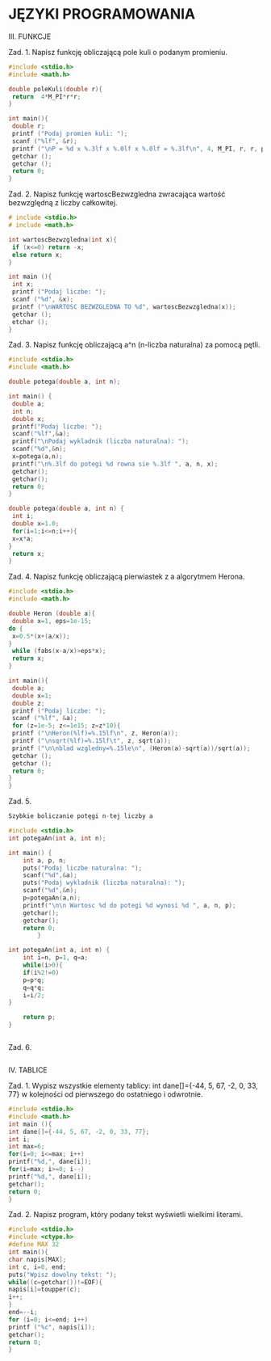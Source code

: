 # JĘZYKI PROGRAMOWANIA

III. FUNKCJE

Zad. 1. Napisz funkcję obliczającą pole kuli o podanym promieniu.
```c
#include <stdio.h>
#include <math.h>

double poleKuli(double r){
 return  4*M_PI*r*r;   
}

int main(){
 double r;     
 printf ("Podaj promien kuli: ");
 scanf ("%lf", &r);
 printf ("\nP = %d x %.3lf x %.0lf x %.0lf = %.3lf\n", 4, M_PI, r, r, poleKuli(r));
 getchar ();
 getchar ();
 return 0;
}
```
Zad. 2. Napisz funkcję wartoscBezwzgledna zwracająca wartość bezwzględną z liczby całkowitej.
```c
# include <stdio.h>
# include <math.h>

int wartoscBezwzgledna(int x){
 if (x<=0) return -x;
 else return x;
}

int main (){
 int x;
 printf ("Podaj liczbe: ");
 scanf ("%d", &x);
 printf ("\nWARTOSC BEZWZGLEDNA TO %d", wartoscBezwzgledna(x));
 getchar ();
 etchar ();
}
```
Zad. 3. Napisz funkcję obliczającą a^n (n-liczba naturalna) za pomocą pętli.
```c
#include <stdio.h>
#include <math.h>

double potega(double a, int n);

int main() {
 double a;
 int n;
 double x;
 printf("Podaj liczbe: ");
 scanf("%lf",&a);
 printf("\nPodaj wykladnik (liczba naturalna): ");
 scanf("%d",&n);
 x=potega(a,n);
 printf("\n%.3lf do potegi %d rowna sie %.3lf ", a, n, x);
 getchar();
 getchar();
 return 0;
}

double potega(double a, int n) {
 int i;
 double x=1.0;
 for(i=1;i<=n;i++){
 x=x*a;
}
 return x;
}
```
Zad. 4. Napisz funkcję obliczającą pierwiastek z a algorytmem Herona.
```c
#include <stdio.h>
#include <math.h>

double Heron (double a){
 double x=1, eps=1e-15;
do {
 x=0.5*(x+(a/x));
}
 while (fabs(x-a/x)>eps*x);
 return x;
}

int main(){
 double a;
 double x=1;
 double z;
 printf ("Podaj liczbe: ");
 scanf ("%lf", &a);
 for (z=1e-5; z<=1e15; z=z*10){
 printf ("\nHeron(%lf)=%.15lf\n", z, Heron(a));
 printf ("\nsqrt(%lf)=%.15lf\t", z, sqrt(a));
 printf ("\n\nblad wzgledny=%.15le\n", (Heron(a)-sqrt(a))/sqrt(a));
 getchar ();
 getchar ();
 return 0;
}
}
```
Zad. 5.
```c
Szybkie boliczanie potęgi n-tej liczby a

#include <stdio.h>
int potegaAn(int a, int n);

int main() {
    int a, p, n;
    puts("Podaj liczbe naturalna: ");
    scanf("%d",&a);
    puts("Podaj wykladnik (liczba naturalna): ");
    scanf("%d",&n);
    p=potegaAn(a,n);
    printf("\n\n Wartosc %d do potegi %d wynosi %d ", a, n, p);
    getchar();
    getchar();
    return 0;
        }   

int potegaAn(int a, int n) {
    int i=n, p=1, q=a;
    while(i>0){
    if(i%2!=0)
    p=p*q;
    q=q*q;
    i=i/2;
}

    return p;
}



```
Zad. 6.
```c

```

IV. TABLICE

Zad. 1. Wypisz wszystkie elementy tablicy: int dane[]={-44, 5, 67, -2, 0, 33, 77} w kolejności od pierwszego do ostatniego i odwrotnie.
```c
#include <stdio.h>
#include <math.h>
int main (){
int dane[]={-44, 5, 67, -2, 0, 33, 77};
int i;
int max=6;
for(i=0; i<=max; i++)
printf("%d,", dane[i]);
for(i=max; i>=0; i--)
printf("%d,", dane[i]);
getchar();
return 0;
}
```
Zad. 2. Napisz program, który podany tekst wyświetli wielkimi literami.
```c
#include <stdio.h>
#include <ctype.h>
#define MAX 32
int main(){
char napis[MAX];
int c, i=0, end;
puts("Wpisz dowolny tekst: ");
while((c=getchar())!=EOF){
napis[i]=toupper(c);
i++;
}
end=--i;
for (i=0; i<=end; i++)
printf ("%c", napis[i]); 
getchar();                 
return 0;                 
}
```
